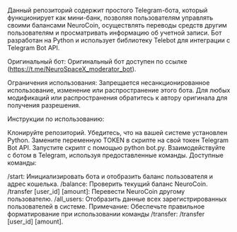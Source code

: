 Данный репозиторий содержит простого Telegram-бота, который функционирует как мини-банк, позволяя пользователям управлять своими балансами NeuroCoin, осуществлять переводы средств другим пользователям и просматривать информацию об учетной записи. Бот разработан на Python и использует библиотеку Telebot для интеграции с Telegram Bot API.

Оригинальный бот:
Оригинальный бот доступен по ссылке (https://t.me/NeuroSpaceX_moderator_bot).

Ограничения использования:
Запрещается несанкционированное использование, изменение или распространение этого бота. Для любых модификаций или распространения обратитесь к автору оригинала для получения разрешения.

Инструкции по использованию:

Клонируйте репозиторий.
Убедитесь, что на вашей системе установлен Python.
Замените переменную TOKEN в скрипте на свой токен Telegram Bot API.
Запустите скрипт с помощью python bot.py.
Взаимодействуйте с ботом в Telegram, используя предоставленные команды.
Доступные команды:

/start: Инициализировать бота и отобразить баланс пользователя и адрес кошелька.
/balance: Проверить текущий баланс NeuroCoin.
/transfer [user_id] [amount]: Перевести NeuroCoin другому пользователю.
/all_users: Отобразить данные всех зарегистрированных пользователей в системе.
Примечание: Обеспечьте правильное форматирование при использовании команды /transfer: /transfer [user_id] [amount].
